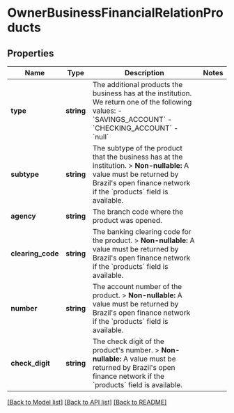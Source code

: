 # OwnerBusinessFinancialRelationProducts

## Properties
Name | Type | Description | Notes
------------ | ------------- | ------------- | -------------
**type** | **string** | The additional products the business has at the institution. We return one of the following values:    - &#x60;SAVINGS_ACCOUNT&#x60;   - &#x60;CHECKING_ACCOUNT&#x60;   - &#x60;null&#x60; | 
**subtype** | **string** | The subtype of the product that the business has at the institution.  &gt; **Non-nullable:** A value must be returned by Brazil&#x27;s open finance network if the &#x60;products&#x60; field is available. | 
**agency** | **string** | The branch code where the product was opened. | 
**clearing_code** | **string** | The banking clearing code for the product.  &gt; **Non-nullable:** A value must be returned by Brazil&#x27;s open finance network if the &#x60;products&#x60; field is available. | 
**number** | **string** | The account number of the product.  &gt; **Non-nullable:** A value must be returned by Brazil&#x27;s open finance network if the &#x60;products&#x60; field is available. | 
**check_digit** | **string** | The check digit of the product&#x27;s number.  &gt; **Non-nullable:** A value must be returned by Brazil&#x27;s open finance network if the &#x60;products&#x60; field is available. | 

[[Back to Model list]](../../README.md#documentation-for-models) [[Back to API list]](../../README.md#documentation-for-api-endpoints) [[Back to README]](../../README.md)

